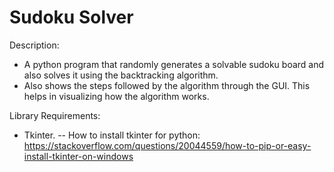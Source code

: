 # Sudoku Solver

Description:
- A python program that randomly generates a solvable sudoku board and also solves it using the backtracking algorithm.
- Also shows the steps followed by the algorithm through the GUI. This helps in visualizing how the algorithm works.

Library Requirements:
- Tkinter.
-- How to install tkinter for python: https://stackoverflow.com/questions/20044559/how-to-pip-or-easy-install-tkinter-on-windows